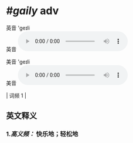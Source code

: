 # ***\#gaily*** adv
英音 'ɡeɪli  
英音
<audio src="./media/gaily-B.aac" controls="controls"></audio>

美音 'ɡeɪli  
美音
<audio src="./media/gaily.aac" controls="controls"></audio>



| 词频 1 |  

英文释义
---
### 1.*高义频：* **快乐地；轻松地**  


